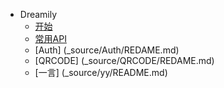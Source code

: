 <!-- _sidebar.md -->
* Dreamily
  * [开始](README.md) <!--注意这里是相对路径-->
  * [常用API](_source/cy/README.md)
  * [Auth] (_source/Auth/REDAME.md)
  * [QRCODE] (_source/QRCODE/REDAME.md)
  * [一言] (_source/yy/README.md)

